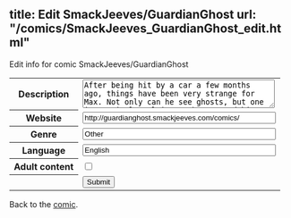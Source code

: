 title: Edit SmackJeeves/GuardianGhost
url: "/comics/SmackJeeves_GuardianGhost_edit.html"
---
Edit info for comic SmackJeeves/GuardianGhost

<form name="comic" action="http://gaepostmail.appspot.com/comic/" method="post">
<table class="comicinfo">
<tr>
<th>Description</th><td><textarea name="description" cols="40" rows="3">After being hit by a car a few months ago, things have been very strange for Max. Not only can he see ghosts, but one in particular claims to have saved him from death! But there are reasons why ghosts are not allowed to save humans. Updates Tuesdays and Thursdays (and Saturdays if there's time)with a massive quality shift from chapter to chapter (and pages before CH5 are slowly getting text fixups)</textarea></td>
</tr>
<tr>
<th>Website</th><td><input type="text" name="url" value="http://guardianghost.smackjeeves.com/comics/" size="40"/></td>
</tr>
<tr>
<th>Genre</th><td><input type="text" name="genre" value="Other" size="40"/></td>
</tr>
<tr>
<th>Language</th><td><input type="text" name="language" value="English" size="40"/></td>
</tr>
<tr>
<th>Adult content</th><td><input type="checkbox" name="adult" value="adult" /></td>
</tr>
<tr>
<th></th><td>
<input type="hidden" name="comic" value="SmackJeeves_GuardianGhost" />
<input type="submit" name="submit" value="Submit" />
</td>
</tr>
</table>
</form>

Back to the [comic](SmackJeeves_GuardianGhost.html).
